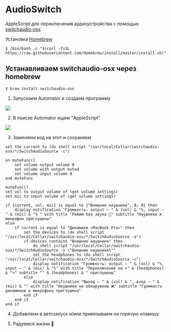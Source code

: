# AudioSwitch
AppleScript для переключения аудиоустройства с помощью [switchaudio-osx](https://github.com/deweller/switchaudio-osx).

Установка [Homebrew](https://brew.sh/)
```
$ /bin/bash -c "$(curl -fsSL https://raw.githubusercontent.com/Homebrew/install/master/install.sh)"
```

Устанавливаем switchaudio-osx через homebrew
------------------------
```
$ brew install switchaudio-osx
```

1. Запускаем Automator и создаем программу

![](https://i.ibb.co/yF9Ms0w/1.png)

2. В поиске Automator ищем "AppleScript"

![](https://media.giphy.com/media/4MNWbJwivWcF7rqfAY/giphy.gif)

3. Заменяем код на этот и сохраняем

```
set the current to (do shell script "/usr/local/Cellar/switchaudio-osx/*/SwitchAudioSource -c")

on muteFunc()
	set volume output volume 0
	set volume with output muted
	set volume input volume 0
end muteFunc

muteFunc()
set vol to output volume of (get volume settings)
set mic to input volume of (get volume settings)

if {current, vol, mic} is equal to {"Внешние наушники", 0, 0} then
	display notification "Громкость: output – " & (vol) & "%, input – " & (mic) & "% " with title "Режим без звука 🔕" subtitle "Наушники и микрофон приглушены"
else
	if current is equal to "Динамики «MacBook Pro»" then
		set the devices to (do shell script "/usr/local/Cellar/switchaudio-osx/*/SwitchAudioSource -a")
		if devices contains "Внешние наушники" then
			do shell script "/usr/local/Cellar/switchaudio-osx/*/SwitchAudioSource -s \"Внешние наушники\""
			set the headphones to (do shell script "/usr/local/Cellar/switchaudio-osx/*/SwitchAudioSource -c")
			display notification "Громкость: output – " & (vol) & "%, input – " & (mic) & "%" with title "Переключение на «" & (headphones) & "»" subtitle "" & (headphones) & " приглушены"
		else
			display notification "Выход – " & (vol) & ", вход – " & (mic) & "" with title "Наушники не обнаружены ❌" subtitle "Громкость динамиков и микрофона приглушена"
		end if
	end if
end if
```

4. Добавляем в автозапуск и/или привязываем на горячую клавишу

5. Радуемся жизни 🗿
